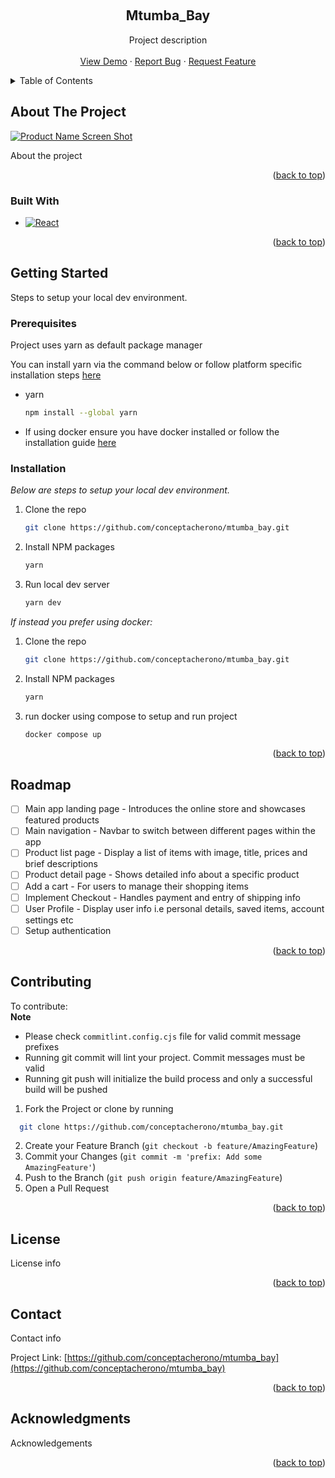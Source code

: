 <a name="readme-top"></a>

<!-- [![Contributors][contributors-shield]][contributors-url] -->

<!-- PROJECT LOGO -->
<br />
<div align="center">

  <h2 align="center">Mtumba_Bay</h2>

  <p align="center">
    Project description
    <br/>
    <br/>
    <a href="https://github.com/conceptacherono/mtumba_bay">View Demo</a>
    ·
    <a href="https://github.com/conceptacherono/mtumba_bay/issues">Report Bug</a>
    ·
    <a href="https://github.com/conceptacherono/mtumba_bayissues">Request Feature</a>
  </p>
</div>

<!-- TABLE OF CONTENTS -->
<details>
  <summary>Table of Contents</summary>
  <ol>
    <li>
      <a href="#about-the-project">About The Project</a>
      <ul>
        <li><a href="#built-with">Built With</a></li>
      </ul>
    </li>
    <li>
      <a href="#getting-started">Getting Started</a>
      <ul>
        <li><a href="#prerequisites">Prerequisites</a></li>
        <li><a href="#installation">Installation</a></li>
      </ul>
    </li>
    <li><a href="#roadmap">Roadmap</a></li>
    <li><a href="#contributing">Contributing</a></li>
    <li><a href="#license">License</a></li>
    <li><a href="#contact">Contact</a></li>
    <li><a href="#acknowledgments">Acknowledgments</a></li>
  </ol>
</details>

<!-- ABOUT THE PROJECT -->

## About The Project

<!-- Sample app screenshot -->

[![Product Name Screen Shot][product-screenshot]](https://example.com)

About the project

<p align="right">(<a href="#readme-top">back to top</a>)</p>

### Built With

- [![React][React.js]][React-url]

<p align="right">(<a href="#readme-top">back to top</a>)</p>

<!-- GETTING STARTED -->

## Getting Started

Steps to setup your local dev environment.

### Prerequisites

Project uses yarn as default package manager

You can install yarn via the command below or follow platform specific installation steps <a href="https://yarnpkg.com/getting-started/install" target="_blank">here</a>

- yarn

  ```sh
  npm install --global yarn
  ```

- If using docker ensure you have docker installed or follow the installation guide <a href="https://docs.docker.com/get-docker/" target="_blank">here</a>

### Installation

_Below are steps to setup your local dev environment._

1. Clone the repo
   ```sh
   git clone https://github.com/conceptacherono/mtumba_bay.git
   ```
2. Install NPM packages
   ```sh
   yarn
   ```
3. Run local dev server
   ```sh
   yarn dev
   ```

_If instead you prefer using docker:_

1. Clone the repo
   ```sh
   git clone https://github.com/conceptacherono/mtumba_bay.git
   ```
2. Install NPM packages
   ```sh
   yarn
   ```
3. run docker using compose to setup and run project
   ```sh
   docker compose up
   ```

<p align="right">(<a href="#readme-top">back to top</a>)</p>

<!-- ROADMAP -->

## Roadmap

- [ ] Main app landing page - Introduces the online store and showcases featured products
- [ ] Main navigation - Navbar to switch between different pages within the app
- [ ] Product list page - Display a list of items with image, title, prices and brief descriptions
- [ ] Product detail page - Shows detailed info about a specific product
- [ ] Add a cart - For users to manage their shopping items
- [ ] Implement Checkout - Handles payment and entry of shipping info
- [ ] User Profile - Display user info i.e personal details, saved items, account settings etc
- [ ] Setup authentication

<p align="right">(<a href="#readme-top">back to top</a>)</p>

<!-- CONTRIBUTING -->

## Contributing

To contribute:
<br />
**Note**

- Please check `commitlint.config.cjs` file for valid commit message prefixes
- Running git commit will lint your project. Commit messages must be valid
- Running git push will initialize the build process and only a successful build will be pushed

1. Fork the Project or clone by running

```sh
  git clone https://github.com/conceptacherono/mtumba_bay.git
```

2. Create your Feature Branch (`git checkout -b feature/AmazingFeature`)
3. Commit your Changes (`git commit -m 'prefix: Add some AmazingFeature'`)
4. Push to the Branch (`git push origin feature/AmazingFeature`)
5. Open a Pull Request

<p align="right">(<a href="#readme-top">back to top</a>)</p>

<!-- LICENSE -->

## License

License info

<p align="right">(<a href="#readme-top">back to top</a>)</p>

<!-- CONTACT -->

## Contact

Contact info

Project Link: [https://github.com/conceptacherono/mtumba_bay](https://github.com/conceptacherono/mtumba_bay)

<p align="right">(<a href="#readme-top">back to top</a>)</p>

<!-- ACKNOWLEDGMENTS -->

## Acknowledgments

Acknowledgements

<p align="right">(<a href="#readme-top">back to top</a>)</p>

<!-- MARKDOWN LINKS & IMAGES -->

[product-screenshot]: images/screenshot.png
[React.js]: https://img.shields.io/badge/React-20232A?style=for-the-badge&logo=react&logoColor=61DAFB
[React-url]: https://reactjs.org/

